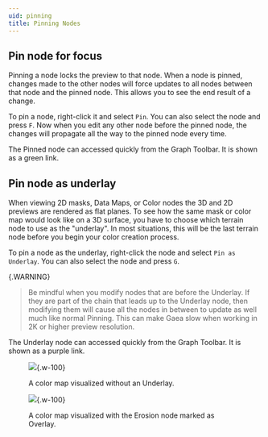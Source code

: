 ```yaml
---
uid: pinning
title: Pinning Nodes
---
```


## Pin node for focus

Pinning a node locks the preview to that node. When a node is pinned, changes made to the other nodes will force updates to all nodes between that node and the pinned node. This allows you to see the end result of a change.

To pin a node, right-click it and select `Pin`. You can also select the node and press `F`. Now when you edit any other node before the pinned node, the changes will propagate all the way to the pinned node every time.

The Pinned node can accessed quickly from the Graph Toolbar. It is shown as a green link.

## Pin node as underlay

When viewing 2D masks, Data Maps, or Color nodes the 3D and 2D previews are rendered as flat planes. To see how the same mask or color map would look like on a 3D surface, you have to choose which terrain node to use as the "underlay". In most situations, this will be the last terrain node before you begin your color creation process.

To pin a node as the underlay, right-click the node and select `Pin as Underlay`. You can also select the node and press `G`.

{.WARNING}
> Be mindful when you modify nodes that are before the Underlay. If they are part of the chain that leads up to the Underlay node, then modifying them will cause all the nodes in between to update as well much like normal Pinning. This can make Gaea slow when working in 2K or higher preview resolution.

The Underlay node can accessed quickly from the Graph Toolbar. It is shown as a purple link.


<div class="row">
<div class="col-lg-6">

<figure>

![](/images/ui/underlay_0.jpg){.w-100}

<figcaption>
A color map visualized without an Underlay.
</figcaption>
</figure>
</div>
<div class="col-lg-6">
<figure>

![](/images/ui/underlay_1.jpg){.w-100}

<figcaption>
A color map visualized with the Erosion node marked as Overlay.
</figcaption>
</figure>
</div>
</div>
